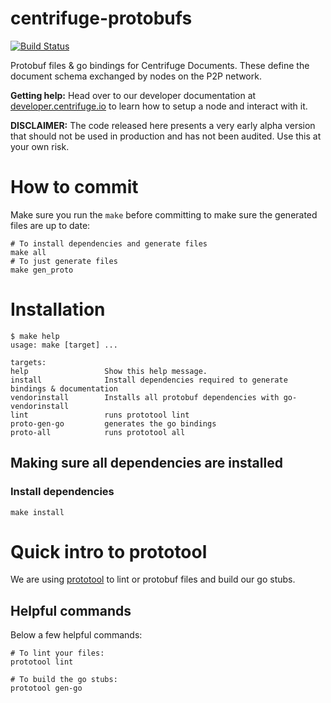 # centrifuge-protobufs
[![Build Status](https://travis-ci.com/centrifuge/centrifuge-protobufs.svg?token=Sbf68xBZUZLMB3kGTKcX&branch=master)](https://travis-ci.com/centrifuge/centrifuge-protobufs)

Protobuf files &amp; go bindings for Centrifuge Documents. These define the document schema exchanged by nodes on the P2P network.

**Getting help:** Head over to our developer documentation at [developer.centrifuge.io](http://developer.centrifuge.io) to learn how to setup a node and interact with it. 

**DISCLAIMER:** The code released here presents a very early alpha version that should not be used in production and has not been audited. Use this at your own risk.

# How to commit
Make sure you run the `make` before committing to make sure the generated files are up to date:

```bash,
# To install dependencies and generate files
make all
# To just generate files
make gen_proto
```

# Installation

```
$ make help
usage: make [target] ...

targets:
help                 Show this help message.
install              Install dependencies required to generate bindings & documentation
vendorinstall        Installs all protobuf dependencies with go-vendorinstall
lint                 runs prototool lint
proto-gen-go         generates the go bindings
proto-all            runs prototool all
```
## Making sure all dependencies are installed
### Install dependencies
```
make install
```

# Quick intro to prototool
We are using [prototool](https://github.com/uber/prototool) to lint or protobuf
files and build our go stubs.

## Helpful commands

Below a few helpful commands:

```
# To lint your files:
prototool lint

# To build the go stubs:
prototool gen-go

```

